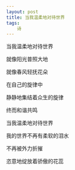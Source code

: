 ```yaml
---
layout: post
title: 当我温柔地对待世界
tags:
    诗
---
```


  当我温柔地对待世界

  就像阳光普照大地

  就像春风轻抚花朵

  在自己的旋律中

  静静地集结着众生的旋律

  终而和谐共鸣










  当我温柔地对待世界 

  我的世界不再有柔软的泪水

  不再被外力折摧

  恣意地绽放着骄傲的花蕊

 